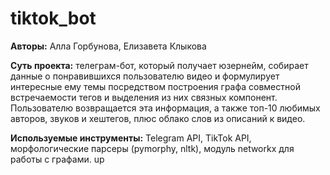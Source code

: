 # tiktok_bot

**Авторы:** Алла Горбунова, Елизавета Клыкова

**Суть проекта:** телеграм-бот, который получает юзернейм, собирает данные о понравившихся пользователю видео и формулирует интересные ему темы посредством построения графа совместной встречаемости тегов и выделения из них связных компонент. Пользователю возвращается эта информация, а также топ-10 любимых авторов, звуков и хештегов, плюс облако слов из описаний к видео.

**Используемые инструменты:** Telegram API, TikTok API, морфологические парсеры (pymorphy, nltk), модуль networkx для работы с графами.
up
